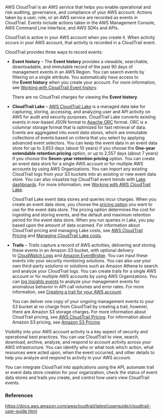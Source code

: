 
AWS CloudTrail is an AWS service that helps you enable operational and risk auditing, governance, and compliance of your AWS account. Actions taken by a user, role, or an AWS service are recorded as events in CloudTrail. Events include actions taken in the AWS Management Console, AWS Command Line Interface, and AWS SDKs and APIs.

CloudTrail is active in your AWS account when you create it. When activity occurs in your AWS account, that activity is recorded in a CloudTrail event.

CloudTrail provides three ways to record events:

- **Event history** – The **Event history** provides a viewable, searchable, downloadable, and immutable record of the past 90 days of management events in an AWS Region. You can search events by filtering on a single attribute. You automatically have access to the **Event history** when you create your account. For more information, see [Working with CloudTrail Event history](https://docs.aws.amazon.com/awscloudtrail/latest/userguide/view-cloudtrail-events.html).
    
    There are no CloudTrail charges for viewing the **Event history**.
    
- **CloudTrail Lake** – [AWS CloudTrail Lake](https://docs.aws.amazon.com/awscloudtrail/latest/userguide/cloudtrail-lake.html) is a managed data lake for capturing, storing, accessing, and analyzing user and API activity on AWS for audit and security purposes. CloudTrail Lake converts existing events in row-based JSON format to [Apache ORC](https://orc.apache.org/) format. ORC is a columnar storage format that is optimized for fast retrieval of data. Events are aggregated into _event data stores_, which are immutable collections of events based on criteria that you select by applying advanced event selectors. You can keep the event data in an event data store for up to 3,653 days (about 10 years) if you choose the **One-year extendable retention pricing** option, or up to 2,557 days (about 7 years) if you choose the **Seven-year retention pricing** option. You can create an event data store for a single AWS account or for multiple AWS accounts by using AWS Organizations. You can import any existing CloudTrail logs from your S3 buckets into an existing or new event data store. You can also visualize top CloudTrail event trends with [Lake dashboards](https://docs.aws.amazon.com/awscloudtrail/latest/userguide/lake-dashboard.html). For more information, see [Working with AWS CloudTrail Lake](https://docs.aws.amazon.com/awscloudtrail/latest/userguide/cloudtrail-lake.html).
    
    CloudTrail Lake event data stores and queries incur charges. When you create an event data store, you choose the [pricing option](https://docs.aws.amazon.com/awscloudtrail/latest/userguide/cloudtrail-lake-manage-costs.html#cloudtrail-lake-manage-costs-pricing-option) you want to use for the event data store. The pricing option determines the cost for ingesting and storing events, and the default and maximum retention period for the event data store. When you run queries in Lake, you pay based upon the amount of data scanned. For information about CloudTrail pricing and managing Lake costs, see [AWS CloudTrail Pricing](https://aws.amazon.com/cloudtrail/pricing/) and [Managing CloudTrail Lake costs](https://docs.aws.amazon.com/awscloudtrail/latest/userguide/cloudtrail-lake-manage-costs.html).
    
- **Trails** – _Trails_ capture a record of AWS activities, delivering and storing these events in an Amazon S3 bucket, with optional delivery to [CloudWatch Logs](https://docs.aws.amazon.com/awscloudtrail/latest/userguide/send-cloudtrail-events-to-cloudwatch-logs.html) and [Amazon EventBridge](https://docs.aws.amazon.com/awscloudtrail/latest/userguide/cloudtrail-aws-service-specific-topics.html#cloudtrail-aws-service-specific-topics-eventbridge). You can input these events into your security monitoring solutions. You can also use your own third-party solutions or solutions such as Amazon Athena to search and analyze your CloudTrail logs. You can create trails for a single AWS account or for multiple AWS accounts by using AWS Organizations. You can [log Insights events](https://docs.aws.amazon.com/awscloudtrail/latest/userguide/logging-insights-events-with-cloudtrail.html) to analyze your management events for anomalous behavior in API call volumes and error rates. For more information, see [Creating a trail for your AWS account](https://docs.aws.amazon.com/awscloudtrail/latest/userguide/cloudtrail-create-and-update-a-trail.html).
    
    You can deliver one copy of your ongoing management events to your S3 bucket at no charge from CloudTrail by creating a trail, however, there are Amazon S3 storage charges. For more information about CloudTrail pricing, see [AWS CloudTrail Pricing](https://aws.amazon.com/cloudtrail/pricing/). For information about Amazon S3 pricing, see [Amazon S3 Pricing](https://aws.amazon.com/s3/pricing/).
    

Visibility into your AWS account activity is a key aspect of security and operational best practices. You can use CloudTrail to view, search, download, archive, analyze, and respond to account activity across your AWS infrastructure. You can identify who or what took which action, what resources were acted upon, when the event occurred, and other details to help you analyze and respond to activity in your AWS account. 

You can integrate CloudTrail into applications using the API, automate trail or event data store creation for your organization, check the status of event data stores and trails you create, and control how users view CloudTrail events.

### References

https://docs.aws.amazon.com/awscloudtrail/latest/userguide/cloudtrail-user-guide.html